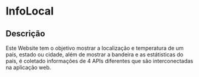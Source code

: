 # InfoLocal 

## Descrição
Este Website tem o objetivo mostrar a localização e temperatura de um país, estado ou cidade, além de mostrar a bandeira e as estátisticas do país, é coletado informações de 4 APIs diferentes que são interconectadas na aplicação web.
